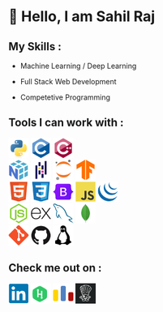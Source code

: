 
  

# 👋 Hello, I am Sahil Raj

## My Skills :

  

* Machine Learning / Deep Learning

* Full Stack Web Development

* Competetive Programming
  
## Tools I can work with :
<p>
<a href="https://www.python.org" target="_blank"> <img src="https://raw.githubusercontent.com/devicons/devicon/master/icons/python/python-original.svg" alt="python" width="40" height="40"/></a> 
 <a href="https://en.wikipedia.org/wiki/C_(programming_language)" target="_blank"> <img src="https://raw.githubusercontent.com/devicons/devicon/master/icons/c/c-original.svg" alt="c" width="40" height="40"/></a> 
 <a href="https://www.cplusplus.com/" target="_blank"> <img src="https://raw.githubusercontent.com/devicons/devicon/master/icons/cplusplus/cplusplus-original.svg" alt="cpp" width="40" height="40"/></a> <br>
<a href="https://numpy.org/" target="_blank"> <img src="https://raw.githubusercontent.com/devicons/devicon/master/icons/numpy/numpy-original.svg" alt="numpy" width="40" height="40"/></a> 
<a href="https://pandas.pydata.org/" target="_blank"> <img src="https://raw.githubusercontent.com/devicons/devicon/master/icons/pandas/pandas-original.svg" alt="pandas" width="40" height="40"/></a> 
<a href="https://jupyter.org/" target="_blank"> <img src="https://raw.githubusercontent.com/devicons/devicon/master/icons/jupyter/jupyter-original.svg" alt="Jupyter" width="40" height="40"/></a>
 <a href="https://www.tensorflow.org/" target="_blank"> <img src="https://raw.githubusercontent.com/devicons/devicon/master/icons/tensorflow/tensorflow-original.svg" alt="tensorflow" width="40" height="40"/></a><br>
  <a href="https://html.com/" target="_blank"> <img src="https://raw.githubusercontent.com/devicons/devicon/master/icons/html5/html5-original.svg" alt="html5" width="40" height="40"/></a> 
<a href="https://www.w3.org/Style/CSS/Overview.en.html" target="_blank"> <img src="https://raw.githubusercontent.com/devicons/devicon/master/icons/css3/css3-original.svg" alt="css3" width="40" height="40"/></a> 
 <a href="https://getbootstrap.com/" target="_blank"> <img src="https://raw.githubusercontent.com/devicons/devicon/master/icons/bootstrap/bootstrap-original.svg" alt="bootstrap" width="40" height="40"/></a> 
  <a href="https://www.javascript.com/" target="_blank"> <img src="https://raw.githubusercontent.com/devicons/devicon/master/icons/javascript/javascript-original.svg" alt="js" width="40" height="40"/></a> 
  <a href="https://jquery.com/" target="_blank"> <img src="https://raw.githubusercontent.com/devicons/devicon/master/icons/jquery/jquery-original.svg" alt="jQuery" width="40" height="40"/></a><br>
  <a href="https://nodejs.org/en/" target="_blank"> <img src="https://raw.githubusercontent.com/devicons/devicon/master/icons/nodejs/nodejs-original.svg" alt="NodeJs" width="40" height="40"/></a>
  <a href="https://expressjs.com/" target="_blank"> <img src="https://raw.githubusercontent.com/devicons/devicon/master/icons/express/express-original.svg" alt="ExpressJs" width="40" height="40"/></a>
  <a href="https://www.mysql.com/" target="_blank"> <img src="https://raw.githubusercontent.com/devicons/devicon/master/icons/mysql/mysql-original.svg" alt="MySQL" width="40" height="40"/></a>
  <a href="https://www.mongodb.com/" target="_blank"> <img src="https://raw.githubusercontent.com/devicons/devicon/master/icons/mongodb/mongodb-original.svg" alt="MongoDB" width="40" height="40"/></a><br>
  <a href="https://git-scm.com/" target="_blank"> <img src="https://raw.githubusercontent.com/devicons/devicon/master/icons/git/git-original.svg" alt="Git" width="40" height="40"/></a>
  <a href="https://github.com/" target="_blank"> <img src="https://raw.githubusercontent.com/devicons/devicon/master/icons/github/github-original.svg" alt="GitHub" width="40" height="40"/></a>
  <a href="https://www.linux.org/" target="_blank"> <img src="https://raw.githubusercontent.com/devicons/devicon/master/icons/linux/linux-plain.svg" alt="Linux" width="40" height="40"/></a>
</p>

##  Check me out on :
<p>
<a href="https://www.linkedin.com/in/sahilraj1/" target="_blank"> <img src="https://raw.githubusercontent.com/devicons/devicon/master/icons/linkedin/linkedin-original.svg" alt="linkedin" width="40" height="40"/></a> 
<a href="https://www.hackerrank.com/raj24sahil" target="_blank"> <img src="hackerrank.svg" alt="hr" width="40" height="40"/></a> 
<a href="https://codeforces.com/profile/raj24sahil" target="_blank"> <img src="Codeforces.colored.svg" alt="cf" width="40" height="40"/></a> 
<a href="https://www.codechef.com/users/sahilraj" target="_blank"> <img src="cc.png" alt="cc" width="40" height="40"/></a> 
</p>
